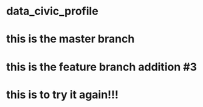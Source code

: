# data_civic_profile

# this is the master branch

# this is the feature branch addition #3

# this is to try it again!!!

